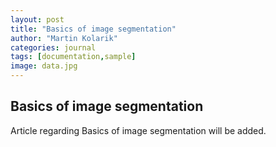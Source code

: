 ```yaml
---
layout: post
title: "Basics of image segmentation"
author: "Martin Kolarik"
categories: journal
tags: [documentation,sample]
image: data.jpg
---
```


## Basics of image segmentation

Article regarding Basics of image segmentation will be added.

